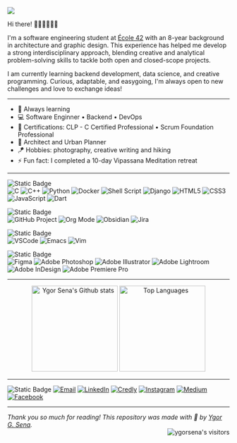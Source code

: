 
![](profile-git-animation.gif)

Hi there! 👋🏻👋🏻👋🏻  

I'm a software engineering student at [École 42](https://42.fr/en/homepage/) with an 8-year background in architecture and graphic design. This experience has helped me develop a strong interdisciplinary approach, blending creative and analytical problem-solving skills to tackle both open and closed-scope projects.

I am currently learning backend development, data science, and creative programming. Curious, adaptable, and easygoing, I'm always open to new challenges and love to exchange ideas!

---

- 🌱 Always learning
- 💻 Software Enginner • Backend • DevOps
- 📜 Certifications: CLP - C Certified Professional • Scrum Foundation Professional
- 📐 Architect and Urban Planner
- 🪁 Hobbies: photography, creative writing and hiking
- ⚡ Fun fact: I completed a 10-day Vipassana Meditation retreat

---
![Static Badge](https://img.shields.io/badge/tech%20stacks-555555?style=for-the-badge)  
![C](https://img.shields.io/badge/C-0d1117?style=for-the-badge&logo=c&logoColor=white)
![C++](https://img.shields.io/badge/C++-0d1117?style=for-the-badge&logo=c&logoColor=white)
![Python](https://img.shields.io/badge/Python-0d1117?style=for-the-badge&logo=python&logoColor=white)
![Docker](https://img.shields.io/badge/Docker-0d1117?style=for-the-badge&logo=docker&logoColor=white)
![Shell Script](https://img.shields.io/badge/Shell_Script-0d1117?style=for-the-badge&logo=gnu-bash&logoColor=white)
![Django](https://img.shields.io/badge/Django-0d1117?style=for-the-badge&logo=django&logoColor=white)
![HTML5](https://img.shields.io/badge/html5-0d1117.svg?style=for-the-badge&logo=html5&logoColor=white)
![CSS3](https://img.shields.io/badge/css3-0d1117.svg?style=for-the-badge&logo=css3&logoColor=white)
![JavaScript](https://img.shields.io/badge/javascript-0d1117.svg?style=for-the-badge&logo=javascript&logoColor=white)
![Dart](https://img.shields.io/badge/Flutter%20%7C%20Dart-0d1117?style=for-the-badge&logo=flutter&logoColor=white)

![Static Badge](https://img.shields.io/badge/management%20stacks-555555?style=for-the-badge)  
![GitHub Project](https://img.shields.io/badge/GitHub%20project-0d1117?style=for-the-badge&logo=github&logoColor=white)
![Org Mode](https://img.shields.io/badge/Org%20Mode-0d1117?style=for-the-badge&logo=org&logoColor=white)
![Obsidian](https://img.shields.io/badge/Obsidian-0d1117?style=for-the-badge&logo=Obsidian&logoColor=white)
![Jira](https://img.shields.io/badge/Jira-0d1117?style=for-the-badge&logo=Jira&logoColor=white)

![Static Badge](https://img.shields.io/badge/text%20editors-555555?style=for-the-badge)  
![VSCode](https://img.shields.io/badge/VSCode-0d1117?style=for-the-badge&logo=Visual%20Studio%20Code&logoColor=white)
![Emacs](https://img.shields.io/badge/Emacs-0d1117?style=for-the-badge&logo=GNU%20Emacs&logoColor=white)
![Vim](https://img.shields.io/badge/Vim-0d1117?style=for-the-badge&logo=Vim&logoColor=white)

![Static Badge](https://img.shields.io/badge/creative%20stacks-555555?style=for-the-badge)  
![Figma](https://img.shields.io/badge/Figma-0d1117?style=for-the-badge&logo=figma&logoColor=white)
![Adobe Photoshop](https://img.shields.io/badge/Adobe%20Photoshop-0d1117?style=for-the-badge&logo=Adobe%20Photoshop&logoColor=white)
![Adobe Illustrator](https://img.shields.io/badge/Adobe%20Illustrator-0d1117?style=for-the-badge&logo=adobe%20illustrator&logoColor=white)
![Adobe Lightroom](https://img.shields.io/badge/Adobe%20Lightroom-0d1117?style=for-the-badge&logo=Adobe%20Lightroom&logoColor=white)
![Adobe InDesign](https://img.shields.io/badge/Adobe%20InDesign-0d1117?style=for-the-badge&logo=Adobe%20InDesign&logoColor=white)
![Adobe Premiere Pro](https://img.shields.io/badge/Adobe%20Premiere%20Pro-0d1117?style=for-the-badge&logo=Adobe%20Premiere%20Pro&logoColor=white)

---
<div align="center">
    <img src="https://github-readme-stats.vercel.app/api?username=ygor-sena&theme=transparent&show_icons=true&layout=compact&line_height=25&title_color=fff&text_color=e6edf3&icon_color=9f9f9f&bg_color=0d1117&custom_title=My%20GitHub%20stats%20%26%20most%20used%20languages&width=250"
            alt="Ygor Sena's Github stats"
            height=195>
    <img src="https://github-readme-stats.vercel.app/api/top-langs/?username=ygor-sena&langs_count=5&theme=transparent&layout=donut&hide_border=false&title_color=fff&text_color=e6edf3&bg_color=0d1117&hide_title=true&chart_width=200"
            alt="Top Languages"
            height=195/>
</div>

---
<div align="left">

![Static Badge](https://img.shields.io/badge/contact%20me-%23555555?style=for-the-badge)
[![Email](https://img.shields.io/badge/Email-0d1117?style=for-the-badge&logo=Mail.Ru&logoColor=white)](https://mail.google.com/mail/u/0/?fs=1&to=ygor.sena@alumni.usp.br&tf=cm)
[![LinkedIn](https://img.shields.io/badge/LinkedIn-0d1117.svg?style=for-the-badge&logo=linkedin&logoColor=white)](https://linkedin.com/in/ygor-sena)
[![Credly](https://img.shields.io/badge/Credly-0d1117?style=for-the-badge&logo=credly&logoColor=white)](https://www.credly.com/users/ygor-sena/badges)
[![Instagram](https://img.shields.io/badge/Instagram-0d1117?style=for-the-badge&logo=instagram&logoColor=white)](https://instagram.com/ygorgsena)
[![Medium](https://img.shields.io/badge/Medium-0d1117?style=for-the-badge&logo=medium&logoColor=white)](https://medium.com/@ygorgsena)
[![Facebook](https://img.shields.io/badge/Facebook-0d1117?style=for-the-badge&logo=facebook&logoColor=white)](https://facebook.com/ygor.goes.378)

</div>

---
<div align="left">
    <em>Thank you so much for reading! This repository was made with 💚 by <a href="https://www.linkedin.com/in/ygor-sena/">Ygor G. Sena</a>.</em>
</div>
<div align="right">
    <img src="https://komarev.com/ghpvc/?username=ygorsena&color=555555&style=for-the-badge&label=visitors" alt="ygorsena's visitors" />
</div>




<!-- Proudly created with GPRM ( https://gprm.itsvg.in ) -->
